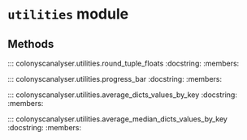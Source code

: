# `utilities` module

## Methods

::: colonyscanalyser.utilities.round_tuple_floats
    :docstring:
    :members:

::: colonyscanalyser.utilities.progress_bar
    :docstring:
    :members:

::: colonyscanalyser.utilities.average_dicts_values_by_key
    :docstring:
    :members:

::: colonyscanalyser.utilities.average_median_dicts_values_by_key
    :docstring:
    :members: